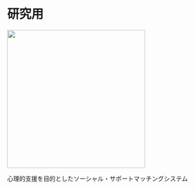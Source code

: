 # 研究用

<img src="https://user-images.githubusercontent.com/90143019/165062158-0bee35a4-c7b8-4797-8568-5b3570137c4f.png" width="320px">

心理的支援を目的としたソーシャル・サポートマッチングシステム
